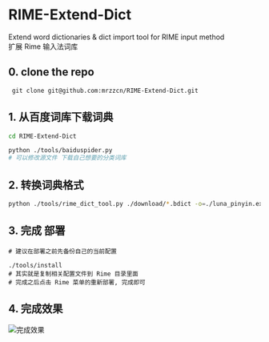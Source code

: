 # RIME-Extend-Dict

Extend word dictionaries &amp; dict import tool for RIME input method   
扩展 Rime 输入法词库

## 0. clone the repo
` git clone git@github.com:mrzzcn/RIME-Extend-Dict.git`

## 1. 从百度词库下载词典

```bash
cd RIME-Extend-Dict

python ./tools/baiduspider.py
# 可以修改源文件 下载自己想要的分类词库
```

## 2. 转换词典格式
```bash
python ./tools/rime_dict_tool.py ./download/*.bdict -o=./luna_pinyin.extended/luna_pinyin.baidu_dicts.dict.yaml
```

## 3. 完成 部署

```
# 建议在部署之前先备份自己的当前配置

./tools/install
# 其实就是复制相关配置文件到 Rime 目录里面
# 完成之后点击 Rime 菜单的重新部署, 完成即可
```

## 4. 完成效果
![完成效果](https://raw.githubusercontent.com/mrzzcn/RIME-Extend-Dict/master/sample/sample.gif)
